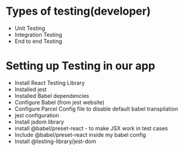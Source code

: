 # Types of testing(developer)

- Unit Testing
- Integration Testing
- End to end Testing

# Setting up Testing in our app

- Install React Testing Library
- Installed jest
- Installed Babel dependencies
- Configure Babel (from jest website)
- Configure Parcel Config file to disable default babel transpilation
- jest configuration
- Install jsdom library
- install @babel/preset-react - to make JSX work in test cases
- Include @babel/preset-react inside my babel config
- Install @testing-library/jest-dom
